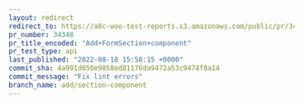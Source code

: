 ```yaml
---
layout: redirect
redirect_to: https://a8c-woo-test-reports.s3.amazonaws.com/public/pr/34348/api/index.html
pr_number: 34348
pr_title_encoded: "Add+FormSection+component"
pr_test_type: api
last_published: "2022-08-18 15:58:15 +0000"
commit_sha: 4a991d650e9858ed81176da9472a53c9474f8a14
commit_message: "Fix lint errors"
branch_name: add/section-component
---
```

